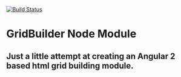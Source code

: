 [![Build Status](https://travis-ci.org/davideugenepratt/dep-gridbuilder.svg?branch=master)](https://travis-ci.org/davideugenepratt/dep-gridbuilder)

# GridBuilder Node Module

## Just a little attempt at creating an Angular 2 based html grid building module.